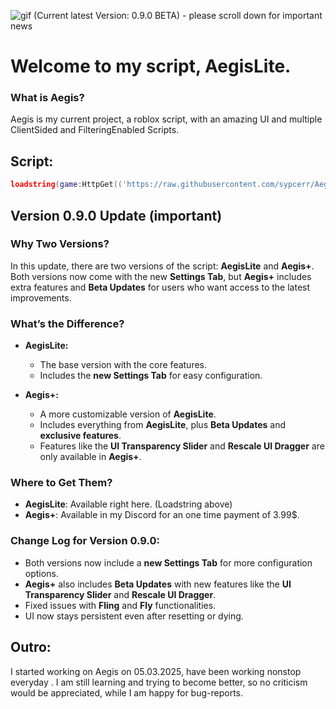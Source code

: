 ![gif](https://github.com/sypcerr/Aegis/blob/main/Pictures/standard%20(2).gif)
(Current latest Version: 0.9.0 BETA) - please scroll down for important news
# Welcome to my script, AegisLite.

### What is Aegis?
Aegis is my current project, a roblox script, with an amazing UI and multiple ClientSided and FilteringEnabled Scripts. 

## Script:
```lua
loadstring(game:HttpGet(('https://raw.githubusercontent.com/sypcerr/Aegis/refs/heads/main/script'),true))()
```
## Version 0.9.0 Update (important)

### Why Two Versions?

In this update, there are two versions of the script: **AegisLite** and **Aegis+**. Both versions now come with the new **Settings Tab**, but **Aegis+** includes extra features and **Beta Updates** for users who want access to the latest improvements.

### What’s the Difference?

- **AegisLite:**
  - The base version with the core features.
  - Includes the **new Settings Tab** for easy configuration.

- **Aegis+:**
  - A more customizable version of **AegisLite**.
  - Includes everything from **AegisLite**, plus **Beta Updates** and **exclusive features**.
  - Features like the **UI Transparency Slider** and **Rescale UI Dragger** are only available in **Aegis+**.

### Where to Get Them?

- **AegisLite**: Available right here. (Loadstring above)
- **Aegis+**: Available in my Discord for an one time payment of 3.99$.

### Change Log for Version 0.9.0:
- Both versions now include a **new Settings Tab** for more configuration options.
- **Aegis+** also includes **Beta Updates** with new features like the **UI Transparency Slider** and **Rescale UI Dragger**.
- Fixed issues with **Fling** and **Fly** functionalities.
- UI now stays persistent even after resetting or dying.

## Outro:
I started working on Aegis on 05.03.2025, have been working nonstop everyday . I am still learning and trying to become better, so no criticism would be appreciated, while I am happy for bug-reports. 

